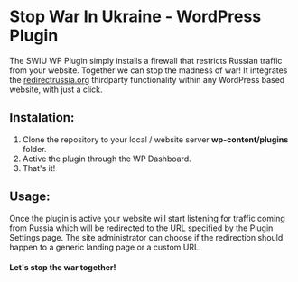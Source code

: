 # Stop War In Ukraine - WordPress Plugin

The SWIU WP Plugin simply installs a firewall that restricts Russian traffic from your website. Together we can stop the madness of war!
It integrates the [redirectrussia.org](https://redirectrussia.org/) thirdparty functionality within any WordPress based website, with just a click.

## Instalation:
1) Clone the repository to your local / website server **wp-content/plugins** folder.
2) Active the plugin through the WP Dashboard.
3) That's it!

## Usage:
Once the plugin is active your website will start listening for traffic coming from Russia which will be redirected to the URL specified by the Plugin Settings page.
The site administrator can choose if the redirection should happen to a generic landing page or a custom URL.

#### Let's stop the war together!
